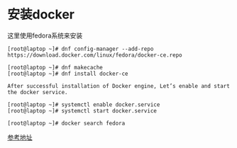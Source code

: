 # 安装docker

这里使用fedora系统来安装

```
[root@laptop ~]# dnf config-manager --add-repo https://download.docker.com/linux/fedora/docker-ce.repo

[root@laptop ~]# dnf makecache
[root@laptop ~]# dnf install docker-ce

After successful installation of Docker engine, Let’s enable and start the docker service.

[root@laptop ~]# systemctl enable docker.service
[root@laptop ~]# systemctl start docker.service

[root@laptop ~]# docker search fedora
```

[参考地址](https://tecadmin.net/install-docker-on-fedora/)